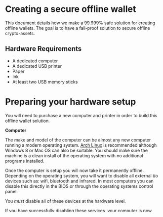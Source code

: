 # Creating a secure offline wallet 

This document details how we make a 99.999% safe solution for creating offline wallets. The goal is to have a fail-proof solution to secure offline crypto-assets.

## Hardware Requirements

 - A dedicated computer
 - A dedicated USB printer
  - Paper
  - Ink
 - At least two USB memory sticks

# Preparing your hardware setup

You will need to purchase a new computer and printer in order to build this offline wallet solution. 

**Computer**

The make and model of the computer can be almost any new computer running a modern operating system. [Arch Linux](https://www.archlinux.org/) is recommended although Windows 8 or Mac OS can also be suitable. You should make sure the machine is a clean install of the operating system with no additional programs installed.

Once the computer is setup you will now take it permanently offline. Depending on the operating system, you will want to disable all external i/o devices such as: wifi, bluetooth and infrared. In most computers you can disable this directly in the BIOS or through the operating systems control panel. 

You *must* disable all of these devices at the hardware level.

If you have successfully disabling these services, your computer is now offline.

**Printer**

Almost any modern printer can be used for this setup. Multi-function devices are discouraged. A simple printer with no additional network or bluetooth functionalities would be ideal. 

A printer can be a vector of attack, so it's important to pick a simple secure printer that will only be connected to the secure computer we've set up.

It's extremely important that the printer is also a dedicated printer which is not used with any other machine.

If you ever decide to discard the printer, you must destroy the printer entirely to order to preserve any previously printed paper wallets. Many printers will store all printed materials in a buffer on the printer itself. It's possible that an attacker could recover a discarded printer and retrieve private keys.

# Installing crypto-wallet software

On a separate machine you will now download the appropriate crypto-wallet software you require.

To download bitcoin you would visit: [https://bitcoin.org/en/download](https://bitcoin.org/en/download)

**Verifying release signatures**

It's important verify the release signatures of the downloaded binaries. This will ensure you have downloaded the correct file with no modifications.

Once you have downloaded and verified your wallet installers you can copy them onto one of the USB sticks. Use this stick to transfer the installer files to the secure computer. 

You will probably also have to repeat this same process with the device drivers for the printer on the secure computer.

# Creating safe offline wallets

After installing and starting your Bitcoin client, Bitcoin should show an error that it cannot connect to the network. If the blockchain begins to download you have not properly secured the computer.

With the Bitcoin client running offline you can now generate new addresses using the Bitcoin client's GUI. From here you will want to use the `dumpprivkey` method in the Bitcoin console and then save all public / private keys which have been generated. A text file or spreadsheet is a suitable choice. 

Save this document onto the secure computer's local hard-drive and to the second ( unused ) USB stick. 

Take this document and print it out on your secure dedicated printer.

Once this process is complete you will have 3 copies of your public / private keys.

 - A dedicated USB stick
 - The local file-system of the secure computer
 - Printed on a piece of paper

It is now almost impossible for anyone to hack into your wallets unless they can physically obtain one of these items.

# Putting the offline wallets back online

To put an address back online ( to retrieve funds ) is simple. Take the public / private key pair from one of the secure copies and import it into any online wallet of your choice.

**Important**

Never bring a private key onto a non-secure computer unless you intend to immediately use it. If you need to bring one key online, you should not use the USB stick which contains the entire set of keys. You should use a different USB stick which does not contain the full set of keys. This is why this setup requires at least two USB sticks.
